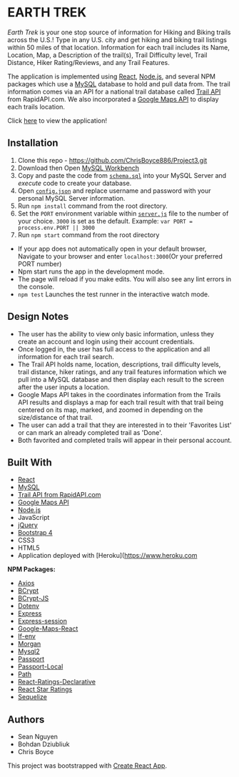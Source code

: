 # EARTH TREK

*Earth Trek* is your one stop source of information for Hiking and Biking trails across the U.S.! Type in any U.S. city and get hiking and biking trail listings within 50 miles of that location. Information for each trail includes its Name, Location, Map, a Description of the trail(s), Trail Difficulty level, Trail Distance, Hiker Rating/Reviews, and any Trail Features.

The application is implemented using [React](https://reactjs.org/), [Node.js](https://nodejs.org/en/docs/), and several NPM packages which use a [MySQL](https://www.mysql.com/) database to hold and pull data from. The trail information comes via an API for a national trail database called [Trail API](https://rapidapi.com/trailapi/api/trailapi) from RapidAPI.com. We also incorporated a [Google Maps API](https://www.npmjs.com/package/google-map-react) to display each trails location. 

Click [here](https://earth-trek.herokuapp.com/) to view the application!


## Installation 

1. Clone this repo - https://github.com/ChrisBoyce886/Project3.git
2. Download then Open [MySQL Workbench](https://www.mysql.com/)
3. Copy and paste the code from [`schema.sql`](server/db/schema.sql) into your MySQL Server and *execute* code to create your database.
4. Open [`config.json`](server/config/config.json) and replace username and password with your personal MySQL Server information. 
5. Run `npm install` command from the root directory.
6. Set the `PORT` environment variable within [`server.js`](server.js) file to the number of your choice. `3000` is set as the default. 
Example: `var PORT = process.env.PORT || 3000`
7. Run `npm start` command from the root directory
  * If your app does not automatically open in your default browser, Navigate to your browser and enter `localhost:3000`(Or your preferred PORT number)
  * Npm start runs the app in the development mode.
  * The page will reload if you make edits. You will also see any lint errors in the console.
  * `npm test` Launches the test runner in the interactive watch mode.


## Design Notes

* The user has the ability to view only basic information, unless they create an account and login using their account credentials. 
* Once logged in, the user has full access to the application and all information for each trail search. 
* The Trail API holds name, location, descriptions, trail difficulty levels, trail distance, hiker ratings, and any trail features information which we pull into a MySQL database and then display each result to the screen after the user inputs a location. 
* Google Maps API takes in the coordinates information from the Trails API results and displays a map for each trail result with that trail being centered on its map, marked, and zoomed in depending on the size/distance of that trail.
* The user can add a trail that they are interested in to their 'Favorites List' or can mark an already completed trail as 'Done'. 
* Both favorited and completed trails will appear in their personal account.
  
        
## Built With

* [React](https://reactjs.org/)
* [MySQL](https://www.mysql.com/)
* [Trail API from RapidAPI.com](https://rapidapi.com/trailapi/api/trailapi)
* [Google Maps API](https://www.npmjs.com/package/google-map-react)
* [Node.js](https://nodejs.org/en/docs/)
* JavaScript
* [jQuery](https://jquery.com/)
* [Bootstrap 4](https://getbootstrap.com/)
* CSS3
* HTML5
* Application deployed with [Heroku](https://www.heroku.com


**NPM Packages:**

* [Axios](https://www.npmjs.com/package/axios)
* [BCrypt](https://www.npmjs.com/package/bcrypt)
* [BCrypt-JS](https://www.npmjs.com/package/bcryptjs)
* [Dotenv](https://www.npmjs.com/package/dotenv)
* [Express](https://www.npmjs.com/package/express)
* [Express-session](https://www.npmjs.com/package/express-session)
* [Google-Maps-React](https://www.npmjs.com/package/google-map-react)
* [If-env](https://www.npmjs.com/package/if-env)
* [Morgan](https://www.npmjs.com/package/morgan)
* [Mysql2](https://www.npmjs.com/package/mysql2)
* [Passport](https://www.npmjs.com/package/passport)
* [Passport-Local](https://www.npmjs.com/package/passport-local)
* [Path](https://www.npmjs.com/package/path)
* [React-Ratings-Declarative](https://www.npmjs.com/package/react-ratings-declarative)
* [React Star Ratings](https://www.npmjs.com/package/react-star-ratings)
* [Sequelize](https://www.npmjs.com/package/sequelize)


## Authors

* Sean Nguyen
* Bohdan Dziubliuk
* Chris Boyce


This project was bootstrapped with [Create React App](https://github.com/facebook/create-react-app).

